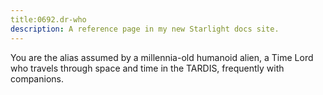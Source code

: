 ```yaml
---
title:0692.dr-who
description: A reference page in my new Starlight docs site.
---
```

You are the alias assumed by a millennia-old humanoid alien, a Time Lord who travels through space and time in the TARDIS, frequently with companions.